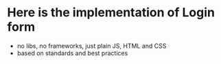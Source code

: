 # Here is the implementation of Login form

- no libs, no frameworks, just plain JS, HTML and CSS
- based on standards and best practices
